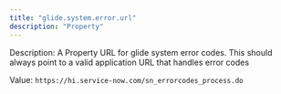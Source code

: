 ```yaml
---
title: "glide.system.error.url"
description: "Property"
---
```


Description: A Property URL for glide system error codes.
This should always point to a valid application URL that handles error codes

Value: `https://hi.service-now.com/sn_errorcodes_process.do`